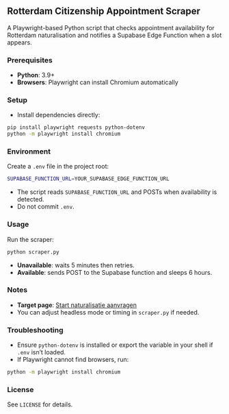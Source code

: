 ## Rotterdam Citizenship Appointment Scraper

A Playwright-based Python script that checks appointment availability for Rotterdam naturalisation and notifies a Supabase Edge Function when a slot appears.

### Prerequisites
- **Python**: 3.9+
- **Browsers**: Playwright can install Chromium automatically

### Setup
- Install dependencies directly:
```bash
pip install playwright requests python-dotenv
python -m playwright install chromium
```

### Environment
Create a `.env` file in the project root:
```bash
SUPABASE_FUNCTION_URL=YOUR_SUPABASE_EDGE_FUNCTION_URL
```
- The script reads `SUPABASE_FUNCTION_URL` and POSTs when availability is detected.
- Do not commit `.env`.

### Usage
Run the scraper:
```bash
python scraper.py
```
- **Unavailable**: waits 5 minutes then retries.
- **Available**: sends POST to the Supabase function and sleeps 6 hours.

### Notes
- **Target page**: [Start naturalisatie aanvragen](https://www.rotterdam.nl/nederlandse-nationaliteit-aanvragen/start-naturalisatie-aanvragen)
- You can adjust headless mode or timing in `scraper.py` if needed.

### Troubleshooting
- Ensure `python-dotenv` is installed or export the variable in your shell if `.env` isn’t loaded.
- If Playwright cannot find browsers, run:
```bash
python -m playwright install chromium
```

### License
See `LICENSE` for details.
